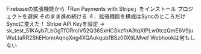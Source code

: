 Firebaseの拡張機能から「Run Payments with Stripe」をインストール
プロジェクトを選択
そのまま進め続ける
４．拡張機能を構成はSyncのところだけSyncに変えた！
Stripe API Keyを設定
-> sk_test_51KAyb7LbGgTfORrciV52Q36SxHCSkzfnA3tqXIPLw0tczQmE6V9juWuLtaRR2ShEHomrAqnqXng4XQAukqubfBSz00XtiLMvef
Webhookは何もしない


